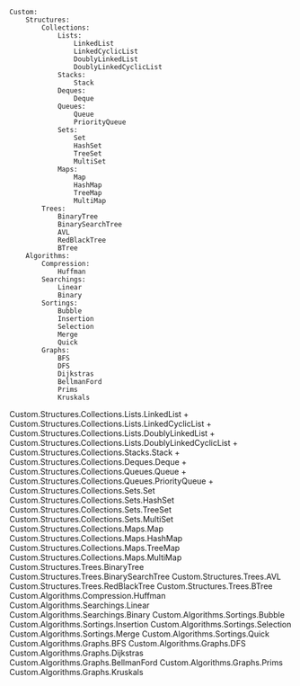 
	Custom:
		Structures:
			Collections:
				Lists:
					LinkedList
					LinkedCyclicList
					DoublyLinkedList
					DoublyLinkedCyclicList
				Stacks:
					Stack
				Deques:
					Deque
				Queues:
					Queue
					PriorityQueue
				Sets:
					Set
					HashSet
					TreeSet
					MultiSet
				Maps:
					Map
					HashMap
					TreeMap
					MultiMap
			Trees:
				BinaryTree
				BinarySearchTree
				AVL
				RedBlackTree
				BTree
		Algorithms:
			Compression:
				Huffman
			Searchings:
				Linear
				Binary
			Sortings:
				Bubble
				Insertion
				Selection
				Merge
				Quick
			Graphs:
				BFS
				DFS
				Dijkstras
				BellmanFord
				Prims
				Kruskals
Custom.Structures.Collections.Lists.LinkedList +
Custom.Structures.Collections.Lists.LinkedCyclicList + 
Custom.Structures.Collections.Lists.DoublyLinkedList +
Custom.Structures.Collections.Lists.DoublyLinkedCyclicList +
Custom.Structures.Collections.Stacks.Stack + 
Custom.Structures.Collections.Deques.Deque +
Custom.Structures.Collections.Queues.Queue +
Custom.Structures.Collections.Queues.PriorityQueue +
Custom.Structures.Collections.Sets.Set
Custom.Structures.Collections.Sets.HashSet
Custom.Structures.Collections.Sets.TreeSet
Custom.Structures.Collections.Sets.MultiSet
Custom.Structures.Collections.Maps.Map
Custom.Structures.Collections.Maps.HashMap
Custom.Structures.Collections.Maps.TreeMap
Custom.Structures.Collections.Maps.MultiMap
Custom.Structures.Trees.BinaryTree
Custom.Structures.Trees.BinarySearchTree
Custom.Structures.Trees.AVL
Custom.Structures.Trees.RedBlackTree
Custom.Structures.Trees.BTree
Custom.Algorithms.Compression.Huffman
Custom.Algorithms.Searchings.Linear
Custom.Algorithms.Searchings.Binary
Custom.Algorithms.Sortings.Bubble
Custom.Algorithms.Sortings.Insertion
Custom.Algorithms.Sortings.Selection
Custom.Algorithms.Sortings.Merge
Custom.Algorithms.Sortings.Quick
Custom.Algorithms.Graphs.BFS
Custom.Algorithms.Graphs.DFS
Custom.Algorithms.Graphs.Dijkstras
Custom.Algorithms.Graphs.BellmanFord
Custom.Algorithms.Graphs.Prims
Custom.Algorithms.Graphs.Kruskals